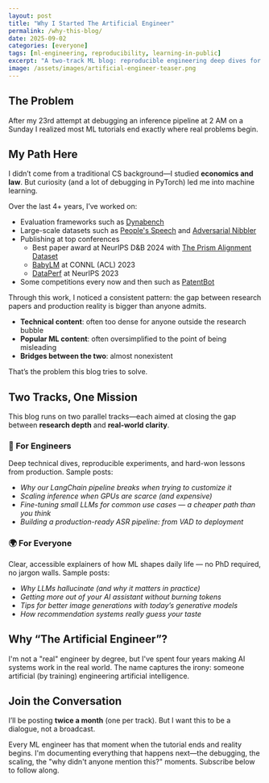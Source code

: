 ```yaml
---
layout: post
title: "Why I Started The Artificial Engineer"
permalink: /why-this-blog/
date: 2025-09-02
categories: [everyone]
tags: [ml-engineering, reproducibility, learning-in-public]
excerpt: "A two-track ML blog: reproducible engineering deep dives for practitioners, and clear explainers for everyone."
image: /assets/images/artificial-engineer-teaser.png
---
```

## The Problem
After my 23rd attempt at debugging an inference pipeline at 2 AM on a Sunday I realized most ML tutorials end exactly where real problems begin.


## My Path Here
I didn’t come from a traditional CS background—I studied **economics and law**. But curiosity (and a lot of debugging in PyTorch) led me into machine learning.  

Over the last 4+ years, I’ve worked on:
- Evaluation frameworks such as [Dynabench](https://dynabench.org) 
- Large-scale datasets such as [People's Speech](https://huggingface.co/datasets/MLCommons/peoples_speech) and [Adversarial Nibbler](https://github.com/google-research-datasets/adversarial-nibbler/tree/main)
- Publishing at top conferences
  - Best paper award at NeurIPS D&B 2024 with [The Prism Alignment Dataset](https://neurips.cc/virtual/2024/oral/98025)
  - [BabyLM](https://arxiv.org/abs/2504.08165) at CONNL (ACL) 2023
  - [DataPerf](https://proceedings.neurips.cc/paper_files/paper/2023/hash/112db88215e25b3ae2750e9eefcded94-Abstract-Datasets_and_Benchmarks.html) at NeurIPS 2023
- Some competitions every now and then such as [PatentBot](https://devpost.com/software/patentbot?_gl=1*16py2bb*_gcl_au*NTAxNzYwNjUzLjE3NTY4NjI5MzI.*_ga*MTA1NjczNzEzNi4xNzU2ODYyOTMz*_ga_0YHJK3Y10M*czE3NTY4NjI5MzIkbzEkZzEkdDE3NTY4NjI5MzUkajU3JGwwJGgw)

Through this work, I noticed a consistent pattern: the gap between research papers and production reality is bigger than anyone admits.

- **Technical content**: often too dense for anyone outside the research bubble  
- **Popular ML content**: often oversimplified to the point of being misleading  
- **Bridges between the two**: almost nonexistent  

That’s the problem this blog tries to solve.

## Two Tracks, One Mission

This blog runs on two parallel tracks—each aimed at closing the gap between **research depth** and **real-world clarity**.

### 🔧 For Engineers
Deep technical dives, reproducible experiments, and hard-won lessons from production. Sample posts:
- *Why our LangChain pipeline breaks when trying to customize it*  
- *Scaling inference when GPUs are scarce (and expensive)*  
- *Fine-tuning small LLMs for common use cases — a cheaper path than you think*  
- *Building a production-ready ASR pipeline: from VAD to deployment*  

### 🌍 For Everyone
Clear, accessible explainers of how ML shapes daily life — no PhD required, no jargon walls. Sample posts:
- *Why LLMs hallucinate (and why it matters in practice)*  
- *Getting more out of your AI assistant without burning tokens*  
- *Tips for better image generations with today’s generative models*  
- *How recommendation systems really guess your taste*  
 
## Why “The Artificial Engineer”?

I'm not a "real" engineer by degree, but I've spent four years making AI systems work in the real world. The name captures the irony: someone artificial (by training) engineering artificial intelligence.

## Join the Conversation

I’ll be posting **twice a month** (one per track). But I want this to be a dialogue, not a broadcast.    

Every ML engineer has that moment when the tutorial ends and reality begins. I'm documenting everything that happens next—the debugging, the scaling, the "why didn't anyone mention this?" moments. Subscribe below to follow along.

